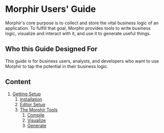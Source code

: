 # Morphir Users' Guide

Morphir's core purpose is to collect and store the vital business logic of an application. To fulfill that goal,
Morphir provides tools to write business logic, visualize and interact with it, and use it to generate useful things.

## Who this Guide Designed For

This guide is for business users, analysts, and developers who want to use Morphir to tap the potential in their business logic.  

## Content

1. [Getting Setup](#)
    1. [Installation](installation.md)
    1. [Editor Setup](editor_setup.md)
    1. [The Morphir Tools](command_line_tools.md)
        1. [Compile](command_line_tools.md#Compile)
        1. [Visualize](command_line_tools.md#Visualize)
        1. [Generate](command_line_tools.md#Generate)
<br/>
<br/>

[//]: # (1. [Quick Start]&#40;&#41;)

[//]: # (    1. [Thinking in Morphir]&#40;&#41;)

[//]: # (    1. [Describing the Business Domain]&#40;&#41;)

[//]: # (    1. [Adding Logic]&#40;&#41;)

[//]: # (    1. [Ensuring Correctness]&#40;&#41;)

[//]: # (    1. [Testing]&#40;&#41;)

[//]: # (    1. [Building, Executing, and Deploying]&#40;&#41;)

[//]: # (<br/>)

[//]: # (<br/>)

[//]: # ()
[//]: # (1. [Advanced Topics]&#40;#&#41;)

[//]: # (    1. [More On Writing Business Logic]&#40;#&#41;)

[//]: # (        1. [What Makes a Good Model]&#40;#&#41;)

[//]: # (        1. [Modelling an Application]&#40;#&#41;)

[//]: # (        1. [Modelling an API]&#40;#&#41;)

[//]: # (        1. [Modelling the Local State]&#40;#&#41;)

[//]: # (        1. [Modelling Remote State Dependencies]&#40;#&#41;)

[//]: # (        1. [Modelling Decision Tables]&#40;#&#41;)

[//]: # (        1. [Modelling for Database Developers]&#40;#&#41;)

[//]: # (    1. [Execution]&#40;#&#41;)

[//]: # (    1. [Complete Examples]&#40;#&#41;)

[//]: # (        1. [A Simple Walkthrough - The Surfing Board Model]&#40;#&#41;)

[//]: # (            1. [Overview]&#40;#&#41;)

[//]: # (            1. [Installing Morphir]&#40;#&#41;)

[//]: # (            1. [The First Logic]&#40;#&#41;)

[//]: # (            1. [Generating Code]&#40;#&#41;)

[//]: # (        1. [Use Case: US LCR]&#40;#&#41;)

[//]: # (            1. [Modelling LCR]&#40;#&#41;)

[//]: # (                1. [Modelling Calculations]&#40;#&#41;)

[//]: # (                1. [Modelling Collection Operations]&#40;#&#41;)

[//]: # (                1. [Modellng Structures]&#40;#&#41;)
